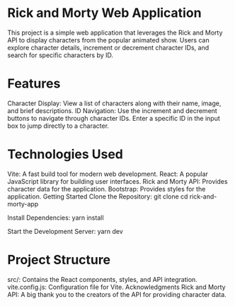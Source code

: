 # Rick and Morty Web Application
This project is a simple web application that leverages the Rick and Morty API to display characters from the popular animated show. Users can explore character details, increment or decrement character IDs, and search for specific characters by ID.

# Features
Character Display: View a list of characters along with their name, image, and brief descriptions.
ID Navigation:
Use the increment and decrement buttons to navigate through character IDs.
Enter a specific ID in the input box to jump directly to a character.

# Technologies Used
Vite: A fast build tool for modern web development.
React: A popular JavaScript library for building user interfaces.
Rick and Morty API: Provides character data for the application.
Bootstrap: Provides styles for the application.
Getting Started
Clone the Repository:
git clone
cd rick-and-morty-app

Install Dependencies:
yarn install

Start the Development Server:
yarn dev

# Project Structure
src/: Contains the React components, styles, and API integration.
vite.config.js: Configuration file for Vite.
Acknowledgments
Rick and Morty API: A big thank you to the creators of the API for providing character data.
